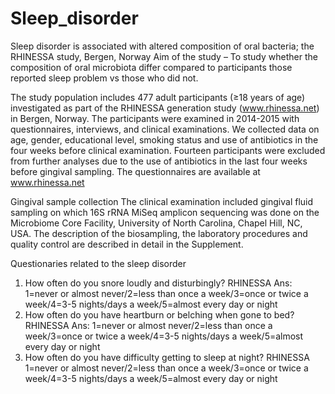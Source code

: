 # Sleep_disorder
Sleep disorder is associated with altered composition of oral bacteria; the RHINESSA study, Bergen, Norway
Aim of the study – To study whether the composition of oral microbiota differ compared to participants those reported sleep problem vs those who did not. 


The study population includes 477 adult participants (≥18 years of age) investigated as part of the RHINESSA generation study (www.rhinessa.net) in Bergen, Norway. The participants were examined in 2014-2015 with questionnaires, interviews, and clinical examinations. We collected data on age, gender, educational level, smoking status and use of antibiotics in the four weeks before clinical examination. Fourteen participants were excluded from further analyses due to the use of antibiotics in the last four weeks before gingival sampling. The questionnaires are available at www.rhinessa.net

Gingival sample collection 
The clinical examination included gingival fluid sampling on which 16S rRNA MiSeq amplicon sequencing was done on the Microbiome Core Facility, University of North Carolina, Chapel Hill, NC, USA. The description of the biosampling, the laboratory procedures and quality control are described in detail in the Supplement.


Questionaries related to the sleep disorder 

1.	How often do you snore loudly and disturbingly? RHINESSA
Ans: 1=never or almost never/2=less than once a week/3=once or twice a week/4=3-5 nights/days a week/5=almost every day or night 
2.	How often do you have heartburn or belching when gone to bed? RHINESSA
Ans: 1=never or almost never/2=less than once a week/3=once or twice a week/4=3-5 nights/days a week/5=almost every day or night 
3.	How often do you have difficulty getting to sleep at night? RHINESSA
1=never or almost never/2=less than once a week/3=once or twice a week/4=3-5 nights/days a week/5=almost every day or night

